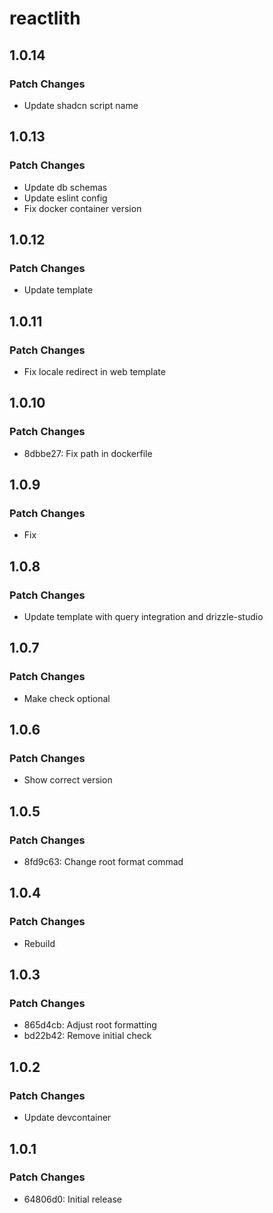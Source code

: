 # reactlith

## 1.0.14

### Patch Changes

- Update shadcn script name

## 1.0.13

### Patch Changes

- Update db schemas
- Update eslint config
- Fix docker container version

## 1.0.12

### Patch Changes

- Update template

## 1.0.11

### Patch Changes

- Fix locale redirect in web template

## 1.0.10

### Patch Changes

- 8dbbe27: Fix path in dockerfile

## 1.0.9

### Patch Changes

- Fix

## 1.0.8

### Patch Changes

- Update template with query integration and drizzle-studio

## 1.0.7

### Patch Changes

- Make check optional

## 1.0.6

### Patch Changes

- Show correct version

## 1.0.5

### Patch Changes

- 8fd9c63: Change root format commad

## 1.0.4

### Patch Changes

- Rebuild

## 1.0.3

### Patch Changes

- 865d4cb: Adjust root formatting
- bd22b42: Remove initial check

## 1.0.2

### Patch Changes

- Update devcontainer

## 1.0.1

### Patch Changes

- 64806d0: Initial release
